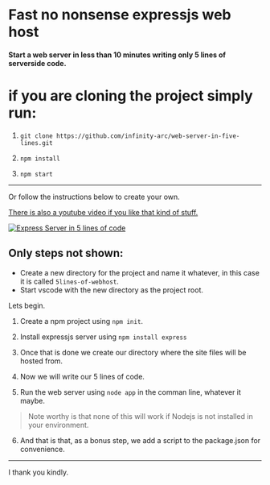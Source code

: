 # Fast no nonsense expressjs web host
#### Start a web server in less than 10 minutes writing only 5 lines of serverside code.

# if you are cloning the project simply run:

1. `git clone https://github.com/infinity-arc/web-server-in-five-lines.git`

2. `npm install`

3. `npm start`

---

Or follow the instructions below to create your own. 

[There is also a youtube video if you like that kind of stuff.](ttps://youtu.be/LbX3hdYNSaY)

[![Express Server in 5 lines of code](https://cdn-cloudflare.ga/assets/misc/web-server-5-lines.png)](https://youtu.be/LbX3hdYNSaY)

## Only steps not shown:

* Create a new directory for the project and name it whatever, in this case it is called `5lines-of-webhost`.
* Start vscode with the new directory as the project root.

Lets begin.

1. Create a npm project using `npm init`.

2. Install expressjs server using `npm install express`

3. Once that is done we create our directory where the site files will be hosted from.

4. Now we will write our 5 lines of code.

5. Run the web server using `node app` in the comman line, whatever it maybe.

> Note worthy is that none of this will work if Nodejs is not installed in your environment.

6. And that is that, as a bonus step, we add a script to the package.json for convenience.

---

I thank you kindly.
